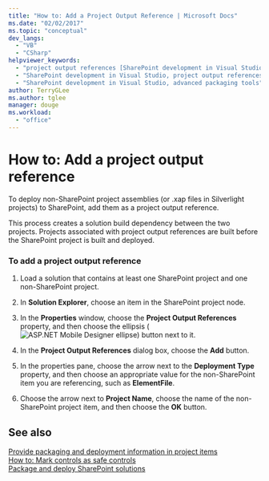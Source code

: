 ```yaml
---
title: "How to: Add a Project Output Reference | Microsoft Docs"
ms.date: "02/02/2017"
ms.topic: "conceptual"
dev_langs: 
  - "VB"
  - "CSharp"
helpviewer_keywords: 
  - "project output references [SharePoint development in Visual Studio]"
  - "SharePoint development in Visual Studio, project output references"
  - "SharePoint development in Visual Studio, advanced packaging tools"
author: TerryGLee
ms.author: tglee
manager: douge
ms.workload: 
  - "office"
---
```

# How to: Add a project output reference
  To deploy non-SharePoint project assemblies (or .xap files in Silverlight projects) to SharePoint, add them as a project output reference.  
  
 This process creates a solution build dependency between the two projects. Projects associated with project output references are built before the SharePoint project is built and deployed.  
  
### To add a project output reference
  
1.  Load a solution that contains at least one SharePoint project and one non-SharePoint project.  
  
2.  In **Solution Explorer**, choose an item in the SharePoint project node.  
  
3.  In the **Properties** window, choose the **Project Output References** property, and then choose the ellipsis (![ASP.NET Mobile Designer ellipse](../sharepoint/media/mwellipsis.gif "ASP.NET Mobile Designer ellipse")) button next to it.  
  
4.  In the **Project Output References** dialog box, choose the **Add** button.  
  
5.  In the properties pane, choose the arrow next to the **Deployment Type** property, and then choose an appropriate value for the non-SharePoint item you are referencing, such as **ElementFile**.  
  
6.  Choose the arrow next to **Project Name**, choose the name of the non-SharePoint project item, and then choose the **OK** button.  
  
## See also
 [Provide packaging and deployment information in project items](../sharepoint/providing-packaging-and-deployment-information-in-project-items.md)   
 [How to: Mark controls as safe controls](../sharepoint/how-to-mark-controls-as-safe-controls.md)   
 [Package and deploy SharePoint solutions](../sharepoint/packaging-and-deploying-sharepoint-solutions.md)  

